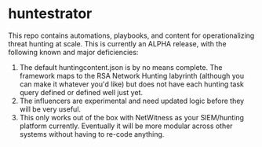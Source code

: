 # huntestrator
This repo contains automations, playbooks, and content for operationalizing threat hunting at scale.  This is currently an ALPHA release, with the following known and major deficiencies:

1) The default huntingcontent.json is by no means complete.  The framework maps to the RSA Network Hunting labyrinth (although you can make it whatever you'd like) but does not have each hunting task query defined or defined well just yet.
2) The influencers are experimental and need updated logic before they will be very useful.
3) This only works out of the box with NetWitness as your SIEM/hunting platform currently.  Eventually it will be more modular across other systems without having to re-code anything.
